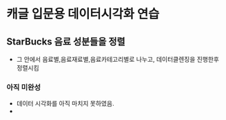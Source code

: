 # 캐글 입문용 데이터시각화 연습 

## StarBucks 음료 성분들을 정렬 
 -  그 안에서 음료별,음료재료별,음료카테고리별로 나누고, 데이터클렌징을 진행한후 정렬시킴

### 아직 미완성 
- 데이터 시각화를 아직 마치지 못하였음. 
- 